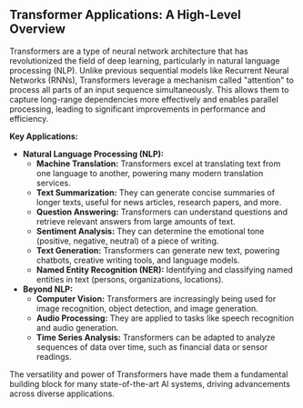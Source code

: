 ## Transformer Applications: A High-Level Overview

Transformers are a type of neural network architecture that has revolutionized the field of deep learning, particularly in natural language processing (NLP). Unlike previous sequential models like Recurrent Neural Networks (RNNs), Transformers leverage a mechanism called "attention" to process all parts of an input sequence simultaneously. This allows them to capture long-range dependencies more effectively and enables parallel processing, leading to significant improvements in performance and efficiency.

**Key Applications:**

* **Natural Language Processing (NLP):**
    * **Machine Translation:** Transformers excel at translating text from one language to another, powering many modern translation services.
    * **Text Summarization:** They can generate concise summaries of longer texts, useful for news articles, research papers, and more.
    * **Question Answering:** Transformers can understand questions and retrieve relevant answers from large amounts of text.
    * **Sentiment Analysis:** They can determine the emotional tone (positive, negative, neutral) of a piece of writing.
    * **Text Generation:** Transformers can generate new text, powering chatbots, creative writing tools, and language models.
    * **Named Entity Recognition (NER):** Identifying and classifying named entities in text (persons, organizations, locations).
* **Beyond NLP:**
    * **Computer Vision:** Transformers are increasingly being used for image recognition, object detection, and image generation.
    * **Audio Processing:** They are applied to tasks like speech recognition and audio generation.
    * **Time Series Analysis:** Transformers can be adapted to analyze sequences of data over time, such as financial data or sensor readings.

The versatility and power of Transformers have made them a fundamental building block for many state-of-the-art AI systems, driving advancements across diverse applications.
